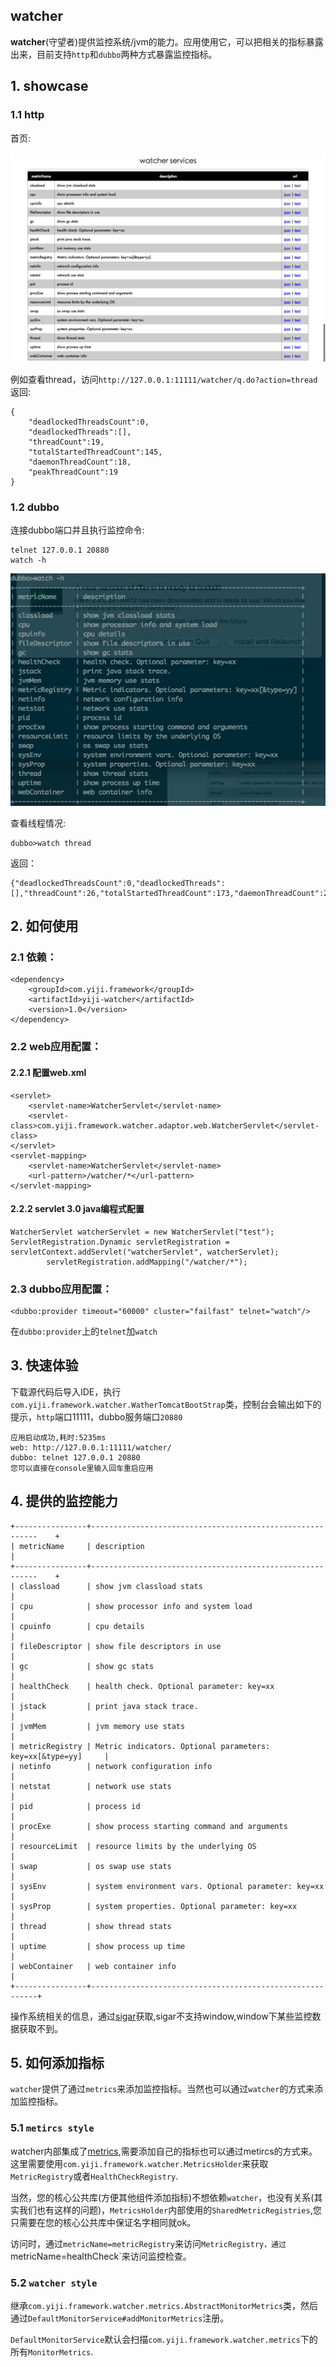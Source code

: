 ## watcher
**watcher**(守望者)提供监控系统/jvm的能力。应用使用它，可以把相关的指标暴露出来，目前支持`http`和`dubbo`两种方式暴露监控指标。

## 1. showcase

### 1.1 http
首页:

![http](res/http.png "http")

例如查看thread，访问`http://127.0.0.1:11111/watcher/q.do?action=thread`返回:

	{
		"deadlockedThreadsCount":0,
		"deadlockedThreads":[],
		"threadCount":19,
		"totalStartedThreadCount":145,
		"daemonThreadCount":18,
		"peakThreadCount":19
	}
### 1.2 dubbo

连接dubbo端口并且执行监控命令:

	telnet 127.0.0.1 20880
	watch -h

![dubbo](res/dubbo_index.png "dubbo")

查看线程情况:

	dubbo>watch thread

返回：

	{"deadlockedThreadsCount":0,"deadlockedThreads":[],"threadCount":26,"totalStartedThreadCount":173,"daemonThreadCount":25,"peakThreadCount":26}


## 2. 如何使用
	
### 2.1 依赖：
	
	<dependency>
 		<groupId>com.yiji.framework</groupId>
    	<artifactId>yiji-watcher</artifactId>
    	<version>1.0</version>
	</dependency>
	
### 2.2 web应用配置：

#### 2.2.1 配置web.xml
	 
	<servlet>
        <servlet-name>WatcherServlet</servlet-name>
        <servlet-class>com.yiji.framework.watcher.adaptor.web.WatcherServlet</servlet-class>
    </servlet>
    <servlet-mapping>
        <servlet-name>WatcherServlet</servlet-name>
        <url-pattern>/watcher/*</url-pattern>
    </servlet-mapping>

#### 2.2.2 servlet 3.0 java编程式配置

	WatcherServlet watcherServlet = new WatcherServlet("test");
	ServletRegistration.Dynamic servletRegistration = servletContext.addServlet("watcherServlet", watcherServlet);
			servletRegistration.addMapping("/watcher/*");
    
### 2.3 dubbo应用配置：
 
 	<dubbo:provider timeout="60000" cluster="failfast" telnet="watch"/>
	
在`dubbo:provider`上的`telnet`加`watch`

## 3. 快速体验

下载源代码后导入IDE，执行`com.yiji.framework.watcher.WatherTomcatBootStrap`类，控制台会输出如下的提示，`http`端口11111，dubbo服务端口`20880`

	应用启动成功,耗时:5235ms
	web: http://127.0.0.1:11111/watcher/
	dubbo: telnet 127.0.0.1 20880
	您可以直接在console里输入回车重启应用

## 4. 提供的监控能力

	+----------------+----------------------------------------------------------	+
	| metricName     | description                                              	|
	+----------------+----------------------------------------------------------	+
	| classload      | show jvm classload stats                                 	|
	| cpu            | show processor info and system load                      	|
	| cpuinfo        | cpu details                                              	|
	| fileDescriptor | show file descriptors in use                             	|
	| gc             | show gc stats                                            	|
	| healthCheck    | health check. Optional parameter: key=xx                 	|
	| jstack         | print java stack trace.                                  	|
	| jvmMem         | jvm memory use stats                                     	|
	| metricRegistry | Metric indicators. Optional parameters: key=xx[&type=yy] 	|
	| netinfo        | network configuration info                               	|
	| netstat        | network use stats                                        	|
	| pid            | process id                                               	|
	| procExe        | show process starting command and arguments              	|
	| resourceLimit  | resource limits by the underlying OS                     	|
	| swap           | os swap use stats                                        	|
	| sysEnv         | system environment vars. Optional parameter: key=xx      	|
	| sysProp        | system properties. Optional parameter: key=xx            	|
	| thread         | show thread stats                                        	|
	| uptime         | show process up time                                     	|
	| webContainer   | web container info                                       	|
	+----------------+----------------------------------------------------------+
	
操作系统相关的信息，通过[sigar](https://github.com/hyperic/sigar)获取,sigar不支持window,window下某些监控数据获取不到。

## 5. 如何添加指标

`watcher`提供了通过`metrics`来添加监控指标。当然也可以通过`watcher`的方式来添加监控指标。

### 5.1 `metircs style`
watcher内部集成了[metrics](https://github.com/dropwizard/metrics),需要添加自己的指标也可以通过metircs的方式来。这里需要使用`com.yiji.framework.watcher.MetricsHolder`来获取`MetricRegistry`或者`HealthCheckRegistry`.

当然，您的核心公共库(方便其他组件添加指标)不想依赖`watcher`，也没有关系(其实我们也有这样的问题)，`MetricsHolder`内部使用的`SharedMetricRegistries`,您只需要在您的核心公共库中保证名字相同就ok。

访问时，通过`metricName=metricRegistry`来访问`MetricRegistry，通过`metricName=healthCheck`来访问监控检查。

### 5.2 `watcher style`

继承`com.yiji.framework.watcher.metrics.AbstractMonitorMetrics`类，然后通过`DefaultMonitorService#addMonitorMetrics`注册。

`DefaultMonitorService`默认会扫描`com.yiji.framework.watcher.metrics`下的所有`MonitorMetrics`.



